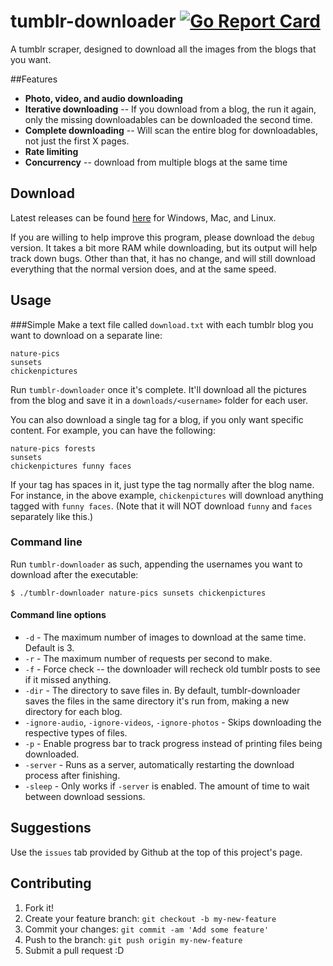 # tumblr-downloader [![Go Report Card](https://goreportcard.com/badge/github.com/liru/tumblr-downloader)](https://goreportcard.com/report/github.com/liru/tumblr-downloader)

A tumblr scraper, designed to download all the images from the blogs that you want.

##Features

* **Photo, video, and audio downloading**
* **Iterative downloading** -- If you download from a blog, the run it again, only the missing downloadables can be downloaded the second time.
* **Complete downloading** -- Will scan the entire blog for downloadables, not just the first X pages.
* **Rate limiting**
* **Concurrency** -- download from multiple blogs at the same time

## Download

Latest releases can be found [here](https://github.com/Liru/tumblr-downloader/releases/latest) for Windows, Mac, and Linux.

If you are willing to help improve this program, please download the `debug` version. It takes a bit more RAM while downloading, but its output will help track down bugs. Other than that, it has no change, and will still download everything that the normal version does, and at the same speed.

## Usage
###Simple
Make a text file called `download.txt` with each tumblr blog you want to download on a separate line:
```
nature-pics
sunsets
chickenpictures
```

Run `tumblr-downloader` once it's complete.  It'll download all the pictures from the blog and save it in a `downloads/<username>` folder for each user.

You can also download a single tag for a blog, if you only want specific content. For example, you can have the following:
```
nature-pics forests
sunsets
chickenpictures funny faces
```

If your tag has spaces in it, just type the tag normally after the blog name. For instance, in the above example, `chickenpictures` will download anything tagged with `funny faces`. (Note that it will NOT download `funny` and `faces` separately like this.)

### Command line

Run `tumblr-downloader` as such, appending the usernames you want to download after the executable:

`$ ./tumblr-downloader nature-pics sunsets chickenpictures`

#### Command line options

* `-d` - The maximum number of images to download at the same time. Default is 3.
* `-r` - The maximum number of requests per second to make.
* `-f` - Force check -- the downloader will recheck old tumblr posts to see if it missed anything.
* `-dir` - The directory to save files in. By default, tumblr-downloader saves the files in the same directory it's run from, making a new directory for each blog.
* `-ignore-audio`, `-ignore-videos`, `-ignore-photos` - Skips downloading the respective types of files.
* `-p` - Enable progress bar to track progress instead of printing files being downloaded.
* `-server` - Runs as a server, automatically restarting the download process after finishing.
* `-sleep` - Only works if `-server` is enabled. The amount of time to wait between download sessions.

## Suggestions

Use the `issues` tab provided by Github at the top of this project's page.

## Contributing

1. Fork it!
2. Create your feature branch: `git checkout -b my-new-feature`
3. Commit your changes: `git commit -am 'Add some feature'`
4. Push to the branch: `git push origin my-new-feature`
5. Submit a pull request :D
